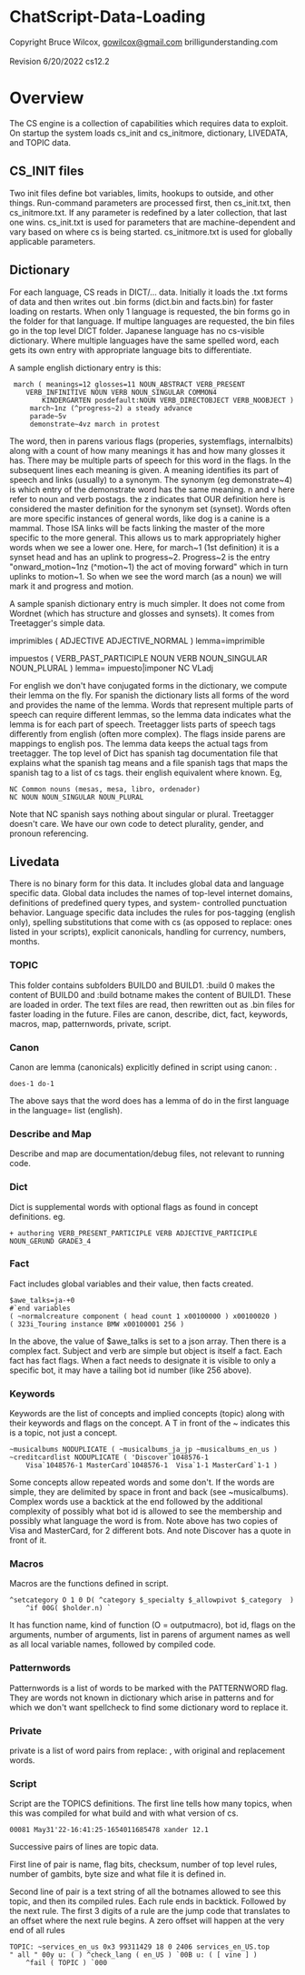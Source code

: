 # ChatScript-Data-Loading
Copyright Bruce Wilcox, gowilcox@gmail.com brilligunderstanding.com<br>
<br>Revision 6/20/2022 cs12.2

# Overview
The CS engine is a collection of capabilities which requires data to exploit. On startup the system loads cs_init and cs_initmore,
dictionary, LIVEDATA, and TOPIC data.

## CS_INIT files
Two init files define bot variables, limits, hookups to outside, and other things. Run-command parameters are processed first, then
cs_init.txt, then cs_initmore.txt.  If any parameter is redefined by a later collection, that last one wins. cs_init.txt
is used for parameters that are machine-dependent and vary based on where cs is being started.  cs_initmore.txt
is used for globally applicable parameters.

## Dictionary
For each language, CS reads in DICT/... data. Initially it loads the .txt forms of data and then writes out .bin forms
(dict.bin and facts.bin) for faster loading on restarts. When only 1 language is requested, the bin forms go in the folder for that language.
If multipe languages are requested, the bin files go in the top level DICT folder. Japanese language has no cs-visible
dictionary.  Where multiple languages have the same spelled word, each gets its own entry with appropriate 
language bits to differentiate.

A sample english dictionary entry is this:
```
 march ( meanings=12 glosses=11 NOUN_ABSTRACT VERB_PRESENT 
    VERB_INFINITIVE NOUN VERB NOUN_SINGULAR COMMON4 
        KINDERGARTEN posdefault:NOUN VERB_DIRECTOBJECT VERB_NOOBJECT ) 
     march~1nz (^progress~2) a steady advance
     parade~5v 
     demonstrate~4vz march in protest
```

The word, then in parens various flags (properies, systemflags, internalbits) along with a count of how many meanings
it has and how many glosses it has. There may be multiple parts of speech for this word in the flags. In the 
subsequent lines each meaning is given. A meaning identifies its part of speech and links (usually) to a synonym.
The synonym (eg demonstrate~4) is which entry of the demonstrate word has the same meaning.  n and v here
refer to noun and verb postags. the z indicates that OUR definition here is considered the master definition for the 
synonym set (synset).  Words often are more specific instances of general words, like dog is a canine is a mammal.
Those ISA links will be facts linking the master of the more specific to the more general. This allows us to mark 
appropriately higher words when we see a lower one. Here, for march~1 (1st definition) it is a synset head and has
an uplink to progress~2. Progress~2 is the entry  "onward_motion~1nz (^motion~1) the act of moving forward"
which in turn uplinks to motion~1. So when we see the word march (as a noun) we will mark it and progress and motion.

A sample spanish dictionary entry is much simpler. It does not come from Wordnet (which has structure and glosses and
synsets). It comes from Treetagger's simple data.

imprimibles ( ADJECTIVE ADJECTIVE_NORMAL ) lemma=imprimible 

impuestos ( VERB_PAST_PARTICIPLE NOUN VERB NOUN_SINGULAR 
    NOUN_PLURAL ) lemma= impuesto|imponer  NC  VLadj 

For english we don't have conjugated forms in the dictionary, we compute their lemma on the fly. For spanish the
dictionary lists all forms of the word and provides the name of the lemma. Words that represent multiple parts of
speech can require different lemmas, so the lemma data indicates what the lemma is for each part of speech. Treetagger
lists parts of speech tags differently from english (often more complex). The flags inside parens are mappings to
english pos. The lemma data keeps the actual tags from treetagger. The top level of Dict has spanish tag documentation
file that explains what the spanish tag means and a file spanish tags that maps the spanish tag to a list of cs tags.
their english equivalent where known. Eg, 

 ```
 NC	Common nouns (mesas, mesa, libro, ordenador)
 NC	NOUN NOUN_SINGULAR NOUN_PLURAL
 ```

Note that NC spanish says nothing about singular or plural. Treetagger doesn't care. We have our own code to 
detect plurality, gender, and pronoun referencing.

## Livedata
There is no binary form for this data. It includes global data and language specific data. Global data includes the names
of top-level internet domains, definitions of predefined query types, and system- controlled punctuation behavior.
Language specific data includes the rules for pos-tagging (english only), spelling substitutions that come with cs
(as opposed to replace: ones listed in your scripts), explicit canonicals, handling for currency, numbers, months.

### TOPIC
This folder contains subfolders BUILD0 and BUILD1.  :build 0 makes the content of BUILD0 and :build botname
makes the content of BUILD1.  These are loaded in order. The text files are read, then rewritten out as .bin files
for faster loading in the future. Files are canon, describe, dict, fact, keywords, macros, map, patternwords, private, script.

### Canon 
Canon are lemma (canonicals) explicitly defined in script using canon: . 
```
does-1 do-1 
 ```

The above says that the word does has a lemma of do in the first language in the 
language= list (english).

 ### Describe and Map 
 Describe and map are documentation/debug files, not relevant to running code.

 ### Dict 
 Dict is supplemental words with optional flags as found in concept definitions. eg.
 ```
 + authoring VERB_PRESENT_PARTICIPLE VERB ADJECTIVE_PARTICIPLE NOUN_GERUND GRADE3_4 
```

### Fact
Fact includes global variables and their value, then facts created.
```
$awe_talks=ja-+0
#`end variables
( ~normalcreature component ( head count 1 x00100000 ) x00100020 )
( 323i_Touring instance BMW x00100001 256 )
```
In the above, the value of $awe_talks is set to a json array. Then there is a complex fact. Subject and verb
are simple but object is itself a fact. Each fact has fact flags. When a fact needs to designate it is visible
to only a specific bot, it may have a tailing bot id number (like 256 above).

### Keywords 
Keywords are the list of concepts and implied concepts (topic) along with their keywords and flags on the concept.
A T in front of the ~ indicates this is a topic, not just a concept.
```
~musicalbums NODUPLICATE ( ~musicalbums_ja_jp ~musicalbums_en_us )
~creditcardlist NODUPLICATE ( 'Discover`1048576-1 
    Visa`1048576-1 MasterCard`1048576-1  Visa`1-1 MasterCard`1-1 )
```
Some concepts allow repeated words and some don't. If the words are simple, they are delimited by space in front
and back (see ~musicalbums). Complex words use a backtick at the end followed by the additional complexity 
of possibly what bot id is allowed to see the membership and possibly what language the word is from. Note above has
two copies of Visa and MasterCard, for 2 different bots. And note Discover has a quote in front of it.

### Macros 
Macros are the functions defined in script.
```
^setcategory O 1 0 D( ^category $_specialty $_allowpivot $_category  ) 
    ^if 00G( $holder.n) `
```
It has function name, kind of function (O = outputmacro), bot id, flags on the arguments, number of arguments, list in parens of argument names as well as
all local variable names, followed by compiled code. 

### Patternwords 
Patternwords is a list of words to be marked with the PATTERNWORD flag. They are words not known in dictionary
which arise in patterns and for which we don't want spellcheck to find some dictionary word to replace it.

### Private 
private is a list of word pairs from replace: , with original and replacement words.

### Script 
Script are the TOPICS definitions. The first line tells how many topics, when this was compiled for what build and with what version of cs.
```
00081 May31'22-16:41:25-1654011685478 xander 12.1
```

Successive pairs of lines are topic data. 

First line of pair is name,  flag bits, checksum, number of top level rules, number of gambits,  byte size  and what file it is defined in. 

Second line of pair is a text string of all the botnames allowed to see this topic, and then its compiled rules. Each rule
ends in backtick. Followed by the next rule. The first 3 digits of a rule are the jump code that translates to an offset
where the next rule begins. A zero offset will happen at the very end of all rules
```
TOPIC: ~services_en_us 0x3 99311429 18 0 2406 services_en_US.top
" all " 00y u: ( ) ^check_lang ( en_US ) `00B u: ( [ vine ] ) 
    ^fail ( TOPIC ) `000 
```



